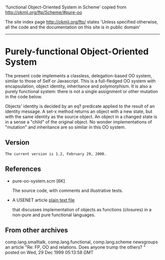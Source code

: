 'functional Object-Oriented System in Scheme' copied from <http://okmij.org/ftp/Scheme/#pure-oo>

The site index page <http://okmij.org/ftp/> states 'Unless specified otherwise, all the code and the documentation on this site is in public domain'

---

# Purely-functional Object-Oriented System

 	
The present code implements a classless, delegation-based OO system, similar to those of Self or Javascript. This is a full-fledged OO system with encapsulation, object identity, inheritance and polymorphism. It is also a purely functional system: there is not a single assignment or other mutation in the code below.

Objects' identity is decided by an eq? predicate applied to the result of an identity message. A set-x method returns an object with a new state, but with the same identity as the source object. An object in a changed state is in a sense a "child" of the original object. No wonder implementations of "mutation" and inheritance are so similar in this OO system. 
 

## Version
 	The current version is 1.2, February 29, 2000.

## References
* pure-oo-system.scm [6K] 

  The source code, with comments and illustrative tests.
* A USENET article [plain text file](http://okmij.org/ftp/Scheme/oop-in-fp.txt)

  that discusses implementation of objects as functions (closures) in a non-pure and pure functional languages.

## From other archives
 	
comp.lang.smalltalk, comp.lang.functional, comp.lang.scheme newsgroups
an article "Re: FP, OO and relations. Does anyone trump the others? " posted on Wed, 29 Dec 1999 05:13:58 GMT

